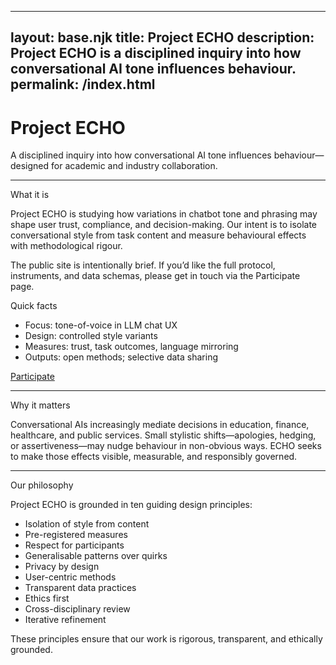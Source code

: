 
---
layout: base.njk
title: Project ECHO
description: Project ECHO is a disciplined inquiry into how conversational AI tone influences behaviour.
permalink: /index.html
---

<div class="col span-12">
  <h1>Project ECHO</h1>
  <p class="lede">A disciplined inquiry into how conversational AI tone influences behaviour—designed for academic and industry collaboration.</p>
  <hr class="rule">
</div>

<div class="col span-7">
  <div class="kicker">What it is</div>
  <p>Project ECHO is studying how variations in chatbot tone and phrasing may shape user trust, compliance, and decision-making. Our intent is to isolate conversational style from task content and measure behavioural effects with methodological rigour.</p>
  <p>The public site is intentionally brief. If you’d like the full protocol, instruments, and data schemas, please get in touch via the Participate page.</p>
</div>

<div class="col span-5">
  <div class="callout">
    <div class="kicker">Quick facts</div>
    <ul class="list-plain">
      <li>Focus: tone-of-voice in LLM chat UX</li>
      <li>Design: controlled style variants</li>
      <li>Measures: trust, task outcomes, language mirroring</li>
      <li>Outputs: open methods; selective data sharing</li>
    </ul>
    <p><a class="button" href="/participate/">Participate</a></p>
  </div>
</div>

<div class="col span-12"><hr class="rule"></div>

<div class="col span-12">
  <div class="kicker">Why it matters</div>
  <p>Conversational AIs increasingly mediate decisions in education, finance, healthcare, and public services. Small stylistic shifts—apologies, hedging, or assertiveness—may nudge behaviour in non-obvious ways. ECHO seeks to make those effects visible, measurable, and responsibly governed.</p>
</div>

<div class="col span-12"><hr class="rule"></div>

<div class="col span-12">
  <div class="kicker">Our philosophy</div>
  <p>Project ECHO is grounded in ten guiding design principles:</p>
  <ul>
    <li>Isolation of style from content</li>
    <li>Pre-registered measures</li>
    <li>Respect for participants</li>
    <li>Generalisable patterns over quirks</li>
    <li>Privacy by design</li>
    <li>User-centric methods</li>
    <li>Transparent data practices</li>
    <li>Ethics first</li>
    <li>Cross-disciplinary review</li>
    <li>Iterative refinement</li>
  </ul>
  <p>These principles ensure that our work is rigorous, transparent, and ethically grounded.</p>
</div>
